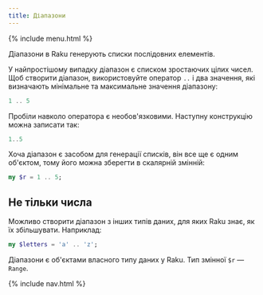 ```yaml
---
title: Діапазони
---
```


{% include menu.html %}

Діапазони в Raku генерують списки послідовних елементів.

У найпростішому випадку діапазон є списком зростаючих цілих чисел. Щоб створити діапазон, використовуйте оператор `..` і два значення, які визначають мінімальне та максимальне значення діапазону:

```raku
1 .. 5
```

Пробіли навколо оператора є необов'язковими. Наступну конструкцію можна записати так:

```raku
1..5
```

Хоча діапазон є засобом для генерації списків, він все ще є одним об'єктом, тому його можна зберегти в скалярній змінній:

```raku
my $r = 1 .. 5;
```

## Не тільки числа

Можливо створити діапазон з інших типів даних, для яких Raku знає, як їх збільшувати. Наприклад:

```raku
my $letters = 'a' .. 'z';
```

Діапазони є об'єктами власного типу даних у Raku. Тип змінної `$r` — `Range`.

{% include nav.html %}